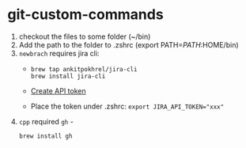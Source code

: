 # git-custom-commands
1. checkout the files to some folder (~/bin)
2. Add the path to the folder to .zshrc (export PATH=$PATH:$HOME/bin)
3. `newbrach` requires jira cli:
    - ```
      brew tap ankitpokhrel/jira-cli
      brew install jira-cli
      ```
    - [Create API token](https://id.atlassian.com/manage-profile/security/api-tokens)

    - Place the token under .zshrc: `export JIRA_API_TOKEN="xxx"`
4. `cpp` required `gh` - 
    ```
    brew install gh 
    ```